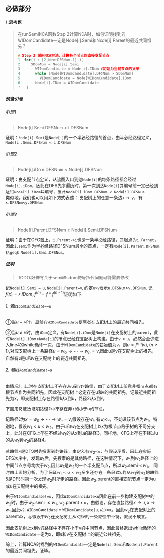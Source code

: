 ## 必做部分
#### 1.思考题
> 在runSemiNCA函数Step 2计算NCA时，如何证明找到的 WIDomCandidate一定是Node[i].Semi和Node[i].Parent的最近共同祖先？  
> ```c++
> # Step 2 采用NCA方法，计算各个节点的直接支配节点
> 1  for(i : [2,NextDFSNum-1] ){
> 2		SDomNum = Node[i].Semi
> 3       WIDomCandidate = Node[i].IDom	#初始为当前节点的父亲
> 4       while (Node[WIDomCandidate].DFSNum > SDomNum)
> 5       	WIDomCandidate = Node[WIDomCandidate].IDom       
> 6       Node[i].IDom = WIDomCandidate	
> 7   }  
>```

##### 预备引理

###### 引理1 
> Node[i].Semi.DFSNum < i.DFSNum

证明：`Node[i].Semi`是`Node[i]`的一个半必经路径的首点，由半必经路径定义，`Node[i].Semi.DFSNum < i.DFSNum`
###### 引理2 
> Node[i].iDom.DFSNum < Node[i].DFSNum
 
证明：由支配节点定义，从流图入口到达`Node[i]`的每条路径都会经过`Node[i].iDom`，因此在DFS先序遍历时，第一次到达`Node[i]`并编号前一定已经到达过`Node[i].iDom`并编号，因此`Node[i].iDom.DFSNum < Node[i].DFSNum`  
类似地，我们也可以用如下方式表述：
支配树上的任意一条边$x\rightarrow y$，有`x.DFSNum<y.DFSNum`
###### 引理3 
> Node[i].Parent.DFSNum $\geq$ Node[i].Semi.DFSNum
 
证明：由于在CFG图上，`i.Parent->i`也是一条半必经路径，其起点为`i.Parnet`，因此`i.semi`作为半必经路径DFSNum最小的首点，一定有`Node[i].Parent.DFSNum $\geq$ Node[i].Semi.DFSNum`。

##### 证明  
> TODO:好像有关于semi和sdom符号指代问题可能需要修改  

记`Node[i].Semi = u,Node[i].Parent=v`, 约定`u>v`表示`u.DFSNum`>`v.DFSNum`, 记$f(x)=x.iDom,f^{(n)}=f*f^{(n-1)}$证明如下:

###### 1. 若`WIDomCandidate==u`  

①当$u=v$时，显然有`WIDomCandidate`是两者在支配树上的最近共同祖先。  

②当$u\neq v$时，由`iDom`定义，有`Node[i].iDom`是`Node[i]`在支配树上的`parent`，此时`Node[i].iDom`<`Node[i]`的节点已经在支配树上构建。由于`v `> `u`，必然会至少进入line4的while循环一次，由于`WIDomCandidate`的初始值为`v`，则$u = f^{(n)}(v),(n\geq 1)$,对应支配树上一条路径$u= w_0 \rightarrow \cdots \rightarrow w_n = v$,因此u是v在支配树上的祖先，自然有u是u和v在支配树上的最近共同祖先。    

###### 2. 若`WIDomCandidate!=u`  

由情况1，此时在支配树上不存在从u到v的路径，由于支配树上任意非根节点都有根节点作为共同祖先，因此在支配树上必定存在u和v的共同祖先，记最近共同祖先为x，即支配树上存在路径1从x到u，路径2从x到v。  

下面用反证法证明路径2中不存在非x的小于u的节点。

记路径2为$x = w_0 \rightarrow \cdots \rightarrow w_n = v$,假设存在$w_i$, 有$w_i$<`u`，不妨设该节点为$w_1$，特别地，假设$w_1<u<w_2$。由于u和$w_1$在支配树上以x为根节点的子树的不同分支上，此时在CFG上存在不经过$w_1$的从x到u的路径3，同样地，CFG上存在不经过u的从$w_1$到$w_2$的路径4。

若路径4是DFS时先搜索到的路径，由定义有$w_2$<`u`，与假设矛盾，因此在实际DFS次序中，发现$w_1$后，先搜索的是其他路径，在这种情况下，$w_1$到$w_2$路径上的中间节点序号均大于$w_2$,因此$w_1$是$w_2$的一个半支配节点，所以$w_2$.semi < $w_1$。 同时由上面的分析，为了保证$w_1<u<w_2$至少还存在一条经过u的从$w_1$到$w_2$的路径5是DFS时第一次发现$w_2$时所走的路径。因此$w_2$.parent的直接支配节点一定为u或u在支配树中的祖先。  

由于`WIDomCandidate!=u`，因此`WIDomCandidate<u`因此在前一步构建支配树中的$w_2$时，由于$w_2$.semi  $\leq w_1$, $w_2$.parent $\leq$ `u`，由假设，存在直接路径$x\rightarrow u,x\rightarrow w_1$,因此`w2.WIDomCandidate` $\leq$ `WIDomCandidate(u,w1)`=x。因此$w_2$在支配树上的parent$\leq$x，与假设中$w_2$在支配树上从x到v的一条路径中不符，假设不成立。  

因此支配树上x到v的路径中不存在小于v的中间节点，因此最终退出while循环的`WIDomCandidate`一定为x，即u和v在支配树上的最近公共祖先。 


综上，计算NCA时找到的`WIDomCandidate`一定是`Node[i].Semi`和`Node[i].Parent`的最近共同祖先，证毕。